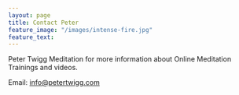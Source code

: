 ```yaml
---
layout: page
title: Contact Peter
feature_image: "/images/intense-fire.jpg"
feature_text:
---
```


Peter Twigg Meditation for more information about Online Meditation Trainings and videos.

Email: [info@petertwigg.com](mailto:info@petertwigg.com)






	